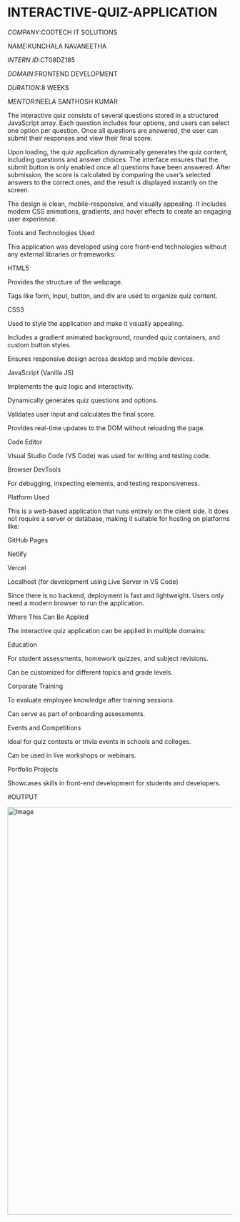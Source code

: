 # INTERACTIVE-QUIZ-APPLICATION

*COMPANY*:CODTECH IT SOLUTIONS

*NAME*:KUNCHALA NAVANEETHA

*INTERN ID*:CT08DZ185

*DOMAIN*:FRONTEND DEVELOPMENT

*DURATION*:8 WEEKS

*MENTOR*:NEELA SANTHOSH KUMAR

The interactive quiz consists of several questions stored in a structured JavaScript array. Each question includes four options, and users can select one option per question. Once all questions are answered, the user can submit their responses and view their final score.

Upon loading, the quiz application dynamically generates the quiz content, including questions and answer choices. The interface ensures that the submit button is only enabled once all questions have been answered. After submission, the score is calculated by comparing the user’s selected answers to the correct ones, and the result is displayed instantly on the screen.

The design is clean, mobile-responsive, and visually appealing. It includes modern CSS animations, gradients, and hover effects to create an engaging user experience.

Tools and Technologies Used

This application was developed using core front-end technologies without any external libraries or frameworks:

HTML5

Provides the structure of the webpage.

Tags like form, input, button, and div are used to organize quiz content.

CSS3

Used to style the application and make it visually appealing.

Includes a gradient animated background, rounded quiz containers, and custom button styles.

Ensures responsive design across desktop and mobile devices.

JavaScript (Vanilla JS)

Implements the quiz logic and interactivity.

Dynamically generates quiz questions and options.

Validates user input and calculates the final score.

Provides real-time updates to the DOM without reloading the page.

Code Editor

Visual Studio Code (VS Code) was used for writing and testing code.

Browser DevTools

For debugging, inspecting elements, and testing responsiveness.

Platform Used

This is a web-based application that runs entirely on the client side. It does not require a server or database, making it suitable for hosting on platforms like:

GitHub Pages

Netlify

Vercel

Localhost (for development using Live Server in VS Code)

Since there is no backend, deployment is fast and lightweight. Users only need a modern browser to run the application.

Where This Can Be Applied

The interactive quiz application can be applied in multiple domains:

Education

For student assessments, homework quizzes, and subject revisions.

Can be customized for different topics and grade levels.

Corporate Training

To evaluate employee knowledge after training sessions.

Can serve as part of onboarding assessments.

Events and Competitions

Ideal for quiz contests or trivia events in schools and colleges.

Can be used in live workshops or webinars.

Portfolio Projects

Showcases skills in front-end development for students and developers.

#OUTPUT

<img width="1884" height="913" alt="Image" src="https://github.com/user-attachments/assets/71cf6109-2f00-4f21-87f4-b57c064c5baa" />

